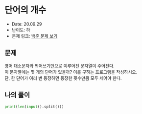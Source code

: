 # 단어의 개수
* Date: 20.09.29
* 난이도: 하
* 문제 링크: [백준 문제 보기](https://www.acmicpc.net/problem/1152)

## 문제
영어 대소문자와 띄어쓰기만으로 이루어진 문자열이 주어진다.  
이 문자열에는 몇 개의 단어가 있을까? 이를 구하는 프로그램을 작성하시오.  
단, 한 단어가 여러 번 등장하면 등장한 횟수만큼 모두 세어야 한다.
## 나의 풀이
```python
print(len(input().split()))
```
